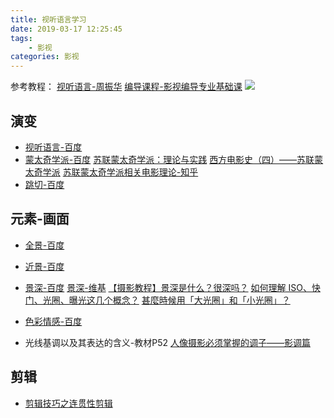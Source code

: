 ```yaml
---
title: 视听语言学习
date: 2019-03-17 12:25:45
tags:
    - 影视
categories: 影视
---
```


参考教程：
[视听语言-周振华](https://book.douban.com/subject/24745236/)
[编导课程-影视编导专业基础课](https://www.bilibili.com/video/av35249593/?p=1)
![](https://timgsa.baidu.com/timg?image&quality=80&size=b9999_10000&sec=1552807298691&di=b595573221fab32fb146024e7eabfd6d&imgtype=0&src=http%3A%2F%2Fimgsrc.baidu.com%2Fforum%2Fpic%2Fitem%2F6f1f35fae6cd7b89234367cc0a2442a7d9330e6e.jpg)

<!-- more -->

## 演变
* [视听语言-百度](https://baike.baidu.com/item/视听语言/9745522)
* [蒙太奇学派-百度](https://baike.baidu.com/item/蒙太奇学派/1201994)
[苏联蒙太奇学派：理论与实践](https://site.douban.com/178720/widget/notes/14529557/note/526683904/)
[西方电影史（四）——苏联蒙太奇学派](http://blog.renren.com/share/321378106/15840066491)
[苏联蒙太奇学派相关电影理论-知乎](https://zhuanlan.zhihu.com/p/53483247)
* [跳切-百度](https://baike.baidu.com/item/跳切)

## 元素-画面
* [全景-百度](https://baike.baidu.com/item/全景/18779668#viewPageContent)
* [近景-百度](https://baike.baidu.com/item/近景)
* [景深-百度](https://baike.baidu.com/item/景深/82317)
[景深-维基](https://zh.wikipedia.org/zh/景深)
[【摄影教程】景深是什么？很深吗？](https://www.youtube.com/watch?v=wpuQzNcpxUA)
[如何理解 ISO、快门、光圈、曝光这几个概念？](https://www.zhihu.com/question/21427664)
[甚麼時候用「大光圈」和「小光圈」？](https://www.fotobeginner.com/8741/large-small-aperture/)

* [色彩情感-百度](https://baike.baidu.com/item/色彩情感)
* 光线基调以及其表达的含义-教材P52
[人像摄影必须掌握的调子——影调篇](https://www.jianshu.com/p/823e5a773579)

## 剪辑
* [剪辑技巧之连贯性剪辑](https://www.douban.com/note/350744655/)







